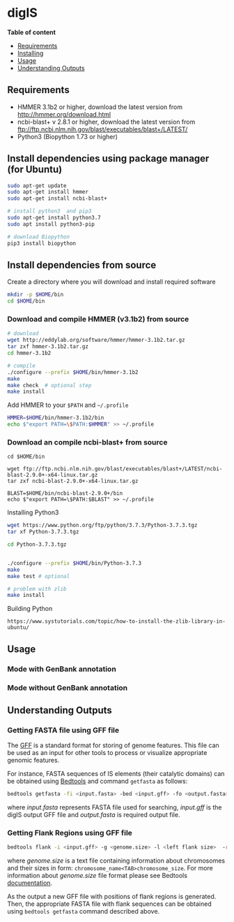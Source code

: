 # digIS


**Table of content**
<!---toc start-->

  * [Requirements](#requirements)
  * [Installing](#installing)
  * [Usage](#usage)
  * [Understanding Outputs](#understanding-outputs)

<!---toc end-->

## Requirements
- HMMER 3.1b2 or higher, download the latest version from http://hmmer.org/download.html
- ncbi-blast+ v 2.8.1 or higher, download the latest version from ftp://ftp.ncbi.nlm.nih.gov/blast/executables/blast+/LATEST/
- Python3 (Biopython 1.73 or higher)

## Install dependencies using package manager (for Ubuntu)
```bash
sudo apt-get update
sudo apt-get install hmmer
sudo apt-get install ncbi-blast+

# install python3  and pip3
sudo apt-get install python3.7
sudo apt install python3-pip

# download Biopython
pip3 install biopython
```

## Install dependencies from source

Create a directory where you will download and install required software
```bash
mkdir -p $HOME/bin
cd $HOME/bin
```

### Download and compile HMMER (v3.1b2) from source

```bash
# download
wget http://eddylab.org/software/hmmer/hmmer-3.1b2.tar.gz
tar zxf hmmer-3.1b2.tar.gz
cd hmmer-3.1b2

# compile
./configure --prefix $HOME/bin/hmmer-3.1b2
make
make check  # optional step
make install
```

Add HMMER to your ```$PATH``` and ```~/.profile```

```bash
HMMER=$HOME/bin/hmmer-3.1b2/bin
echo $"export PATH=\$PATH:$HMMER" >> ~/.profile
```

### Download an compile ncbi-blast+ from source

```
cd $HOME/bin

wget ftp://ftp.ncbi.nlm.nih.gov/blast/executables/blast+/LATEST/ncbi-blast-2.9.0+-x64-linux.tar.gz
tar zxf ncbi-blast-2.9.0+-x64-linux.tar.gz

BLAST=$HOME/bin/ncbi-blast-2.9.0+/bin
echo $"export PATH=\$PATH:$BLAST" >> ~/.profile
```

Installing Python3

```bash
wget https://www.python.org/ftp/python/3.7.3/Python-3.7.3.tgz
tar xf Python-3.7.3.tgz

cd Python-3.7.3.tgz


./configure --prefix $HOME/bin/Python-3.7.3
make
make test # optional

# problem with zlib
make install
```

Building Python

```
https://www.systutorials.com/topic/how-to-install-the-zlib-library-in-ubuntu/
```


## Usage

### Mode with GenBank annotation

### Mode without GenBank annotation

## Understanding Outputs

### Getting FASTA file using GFF file

The [GFF](http://gmod.org/wiki/GFF3) is a standard format for storing of genome features. This file can be used as an input for other tools to process or visualize appropriate genomic features. 

For instance, FASTA sequences of IS elements (their catalytic domains) can be obtained using [Bedtools](https://bedtools.readthedocs.io/en/latest/) and command `getfasta` as follows:     

```bash
bedtools getfasta -fi <input.fasta> -bed <input.gff> -fo <output.fasta>
```
where _input.fasta_ represents FASTA file used for searching, _input.gff_ is the digIS output GFF file and _output.fasta_ is required output file. 

### Getting Flank Regions using GFF file

```bash
bedtools flank -i <input.gff> -g <genome.size> -l <left flank size>  -r <right flank size> 
```
where _genome.size_ is a text file containing information about chromosomes and their sizes in form: `chromosome_name<TAB>chromosome_size`. For more information about _genome.size_ file format please see Bedtools [documentation](https://bedtools.readthedocs.io/en/latest/).

As the output a new GFF file with positions of flank regions is generated. Then, the appropriate FASTA file with flank sequences can be obtained using `bedtools getfasta` command described above. 
